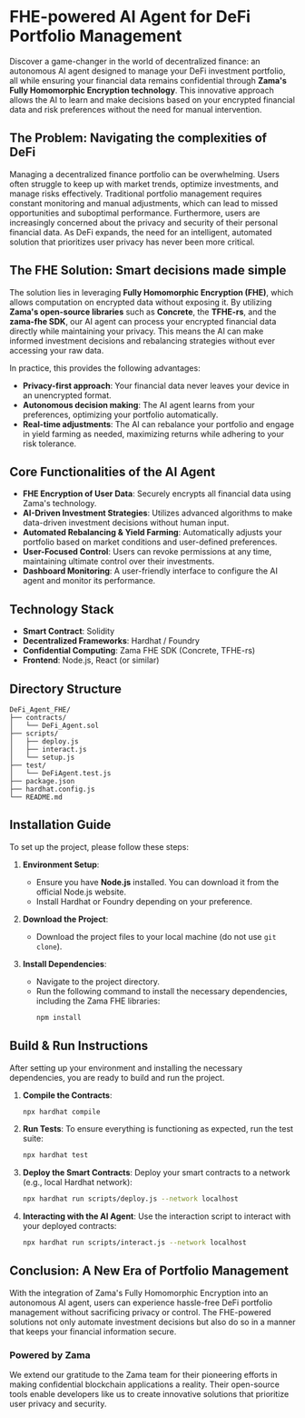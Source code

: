 # FHE-powered AI Agent for DeFi Portfolio Management

Discover a game-changer in the world of decentralized finance: an autonomous AI agent designed to manage your DeFi investment portfolio, all while ensuring your financial data remains confidential through **Zama's Fully Homomorphic Encryption technology**. This innovative approach allows the AI to learn and make decisions based on your encrypted financial data and risk preferences without the need for manual intervention.

## The Problem: Navigating the complexities of DeFi

Managing a decentralized finance portfolio can be overwhelming. Users often struggle to keep up with market trends, optimize investments, and manage risks effectively. Traditional portfolio management requires constant monitoring and manual adjustments, which can lead to missed opportunities and suboptimal performance. Furthermore, users are increasingly concerned about the privacy and security of their personal financial data. As DeFi expands, the need for an intelligent, automated solution that prioritizes user privacy has never been more critical.

## The FHE Solution: Smart decisions made simple

The solution lies in leveraging **Fully Homomorphic Encryption (FHE)**, which allows computation on encrypted data without exposing it. By utilizing **Zama's open-source libraries** such as **Concrete**, the **TFHE-rs**, and the **zama-fhe SDK**, our AI agent can process your encrypted financial data directly while maintaining your privacy. This means the AI can make informed investment decisions and rebalancing strategies without ever accessing your raw data.

In practice, this provides the following advantages:
- **Privacy-first approach**: Your financial data never leaves your device in an unencrypted format.
- **Autonomous decision making**: The AI agent learns from your preferences, optimizing your portfolio automatically.
- **Real-time adjustments**: The AI can rebalance your portfolio and engage in yield farming as needed, maximizing returns while adhering to your risk tolerance.

## Core Functionalities of the AI Agent

- **FHE Encryption of User Data**: Securely encrypts all financial data using Zama's technology.
- **AI-Driven Investment Strategies**: Utilizes advanced algorithms to make data-driven investment decisions without human input.
- **Automated Rebalancing & Yield Farming**: Automatically adjusts your portfolio based on market conditions and user-defined preferences.
- **User-Focused Control**: Users can revoke permissions at any time, maintaining ultimate control over their investments.
- **Dashboard Monitoring**: A user-friendly interface to configure the AI agent and monitor its performance.

## Technology Stack

- **Smart Contract**: Solidity
- **Decentralized Frameworks**: Hardhat / Foundry
- **Confidential Computing**: Zama FHE SDK (Concrete, TFHE-rs)
- **Frontend**: Node.js, React (or similar)

## Directory Structure

```plaintext
DeFi_Agent_FHE/
├── contracts/
│   └── DeFi_Agent.sol
├── scripts/
│   ├── deploy.js
│   ├── interact.js
│   └── setup.js
├── test/
│   └── DeFiAgent.test.js
├── package.json
├── hardhat.config.js
└── README.md
```

## Installation Guide

To set up the project, please follow these steps:

1. **Environment Setup**:
   - Ensure you have **Node.js** installed. You can download it from the official Node.js website.
   - Install Hardhat or Foundry depending on your preference.

2. **Download the Project**:
   - Download the project files to your local machine (do not use `git clone`).

3. **Install Dependencies**:
   - Navigate to the project directory.
   - Run the following command to install the necessary dependencies, including the Zama FHE libraries:
     ```bash
     npm install
     ```

## Build & Run Instructions

After setting up your environment and installing the necessary dependencies, you are ready to build and run the project.

1. **Compile the Contracts**:
   ```bash
   npx hardhat compile
   ```

2. **Run Tests**:
   To ensure everything is functioning as expected, run the test suite:
   ```bash
   npx hardhat test
   ```

3. **Deploy the Smart Contracts**:
   Deploy your smart contracts to a network (e.g., local Hardhat network):
   ```bash
   npx hardhat run scripts/deploy.js --network localhost
   ```

4. **Interacting with the AI Agent**:
   Use the interaction script to interact with your deployed contracts:
   ```bash
   npx hardhat run scripts/interact.js --network localhost
   ```

## Conclusion: A New Era of Portfolio Management

With the integration of Zama's Fully Homomorphic Encryption into an autonomous AI agent, users can experience hassle-free DeFi portfolio management without sacrificing privacy or control. The FHE-powered solutions not only automate investment decisions but also do so in a manner that keeps your financial information secure.

### Powered by Zama

We extend our gratitude to the Zama team for their pioneering efforts in making confidential blockchain applications a reality. Their open-source tools enable developers like us to create innovative solutions that prioritize user privacy and security.